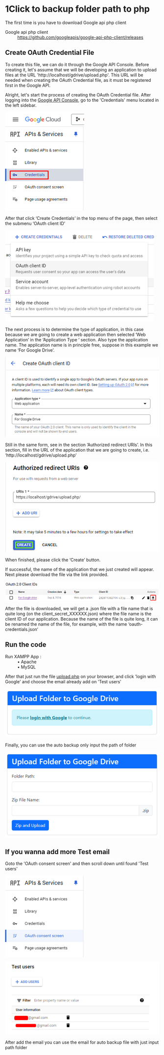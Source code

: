 # 1Click to backup folder path to php

The first time is you have to download Google api php client

<dl>
  <dt>Google api php client</dt><dd><a href="https://github.com/googleapis/google-api-php-client/releases">https://github.com/googleapis/google-api-php-client/releases</a>
</dl>

## Create OAuth Credential File

To create this file, we can do it through the Google API Console. Before creating it, let's assume that we will be developing an application to upload files at the URL 'http://localhost/gdrive/upload.php'. This URL will be needed when creating the OAuth Credential file, as it must be registered first in the Google API.

Alright, let's start the process of creating the OAuth Credential file. After logging into the [Google API Console](https://console.developers.google.com/), go to the 'Credentials' menu located in the left sidebar.

![OAuth Credential File](assets/Screenshot_7.png)

After that click ‘Create Credentials’ in the top menu of the page, then select the submenu ‘OAuth client ID’

![OAuth Credential File](assets/Screenshot_8.png)

The next process is to determine the type of application, in this case because we are going to create a web application then selected ‘Web Application’ in the ‘Application Type ’ section. Also type the application name. The application name is in principle free, suppose in this example we name ‘For Google Drive’.

![OAuth Credential File](assets/Screenshot_9.png)

Still in the same form, see in the section ‘Authorized redirect URIs’. In this section, fill in the URL of the application that we are going to create, i.e. ‘http://localhost/gdrive/upload.php’

![OAuth Credential File](assets/Screenshot_10.png)

When finished, please click the ‘Create’ button.

If successful, the name of the application that we just created will appear. Next please download the file via the link provided.

![OAuth Credential File](assets/Screenshot_11.png)

After the file is downloaded, we will get a .json file with a file name that is quite long (on the client_secret_XXXXXX.json) where the file name is the client ID of our application. Because the name of the file is quite long, it can be renamed the name of the file, for example, with the name ‘oauth-credentials.json‘

## Run the code

<dl>
  <dt>Run XAMPP App : </dt>
  <dd>• Apache
  <dd>• MySQL
</dl>

After that just run the file [upload.php](https://localhost/gdrive/upload.php) on your browser, and click 'login with Google' and choose the email already add on 'Test users'

![OAuth Credential File](assets/Screenshot_12.png)

Finally, you can use the auto backup only input the path of folder

![OAuth Credential File](assets/Screenshot_13.png)

## If you wanna add more Test email

Goto the 'OAuth consent screen' and then scroll down until found 'Test users'

![OAuth Credential File](assets/Screenshot_14.png)

![OAuth Credential File](assets/Screenshot_15.png)

After add the email you can use the email for auto backup file with just input path folder

